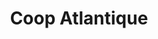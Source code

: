 ---
title: "Coop Atlantique"
url: /chevanceaux/coop-atlantique-avenue-de-paris/
shop: magasin de campagne
---